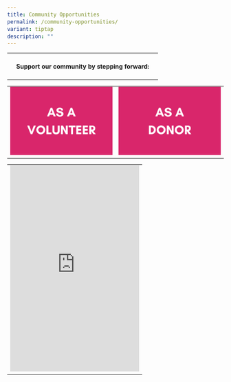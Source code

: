 ```yaml
---
title: Community Opportunities
permalink: /community-opportunities/
variant: tiptap
description: ""
---
```

<table style="minWidth: 75px">
<colgroup>
<col>
<col>
<col>
</colgroup>
<tbody>
<tr>
<td rowspan="1" colspan="1">
<p></p>
</td>
<td rowspan="1" colspan="1">
<h4><strong>Support our community by stepping forward:</strong></h4>
</td>
<td rowspan="1" colspan="1">
<p></p>
</td>
</tr>
</tbody>
</table>
<table style="minWidth: 50px">
<colgroup>
<col>
<col>
</colgroup>
<tbody>
<tr>
<td rowspan="1" colspan="1">
<div class="isomer-image-wrapper">
<img style="width: 100%" height="auto" width="100%" alt="" src="/images/AS_A_VOLUNTEER.png">
</div>
</td>
<td rowspan="1" colspan="1">
<div class="isomer-image-wrapper">
<img style="width: 100%" height="auto" width="100%" alt="" src="/images/AS_A_DONOR.png">
</div>
</td>
</tr>
</tbody>
</table>
<table style="minWidth: 25px">
<colgroup>
<col>
</colgroup>
<tbody>
<tr>
<td rowspan="1" colspan="1">
<div class="iframe-wrapper">
<iframe height="480" width="100%" allowfullscreen="true" frameborder="0" src="https://docs.google.com/presentation/d/e/2PACX-1vSQC-UPNFym6rPz144zoQILREOSXSzvT6V8kgKCyytiiOgvkEVuIi_1mEFTIwZpojxp8GsB8x-EgKfl/embed?start=true&amp;loop=true&amp;delayms=3000"></iframe>
</div>
</td>
</tr>
</tbody>
</table>
<p></p>
<p></p>